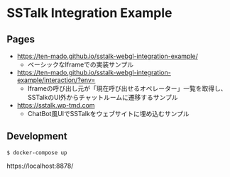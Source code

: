 # SSTalk Integration Example

## Pages
 - https://ten-mado.github.io/sstalk-webgl-integration-example/
   - ベーシックなIframeでの実装サンプル
 - https://ten-mado.github.io/sstalk-webgl-integration-example/interaction/?env=
   - Iframeの呼び出し元が「現在呼び出せるオペレーター」一覧を取得し、SSTalkのUI外からチャットルームに遷移するサンプル
 - https://sstalk.wp-tmd.com
   - ChatBot風UIでSSTalkをウェブサイトに埋め込むサンプル

## Development

```
$ docker-compose up
```

https://localhost:8878/